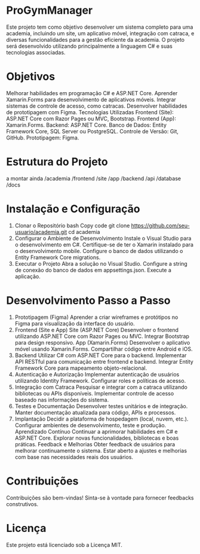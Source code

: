 # ProGymManager
Este projeto tem como objetivo desenvolver um sistema completo para uma academia, incluindo um site, um aplicativo móvel, integração com catraca, e diversas funcionalidades para a gestão eficiente da academia. O projeto será desenvolvido utilizando principalmente a linguagem C# e suas tecnologias associadas.

# Objetivos
Melhorar habilidades em programação C# e ASP.NET Core.
Aprender Xamarin.Forms para desenvolvimento de aplicativos móveis.
Integrar sistemas de controle de acesso, como catracas.
Desenvolver habilidades de prototipagem com Figma.
Tecnologias Utilizadas
Frontend (Site): ASP.NET Core com Razor Pages ou MVC, Bootstrap.
Frontend (App): Xamarin.Forms.
Backend: ASP.NET Core.
Banco de Dados: Entity Framework Core, SQL Server ou PostgreSQL.
Controle de Versão: Git, GitHub.
Prototipagem: Figma.

# Estrutura do Projeto
a montar ainda
/academia
  /frontend
    /site
    /app
  /backend
    /api
    /database
  /docs
  
# Instalação e Configuração
1. Clonar o Repositório
bash
Copy code
git clone https://github.com/seu-usuario/academia.git
cd academia
2. Configurar o Ambiente de Desenvolvimento
Instale o Visual Studio para o desenvolvimento em C#.
Certifique-se de ter o Xamarin instalado para o desenvolvimento mobile.
Configure o banco de dados utilizando o Entity Framework Core migrations.
3. Executar o Projeto
Abra a solução no Visual Studio.
Configure a string de conexão do banco de dados em appsettings.json.
Execute a aplicação.

# Desenvolvimento Passo a Passo
1. Prototipagem (Figma)
Aprender a criar wireframes e protótipos no Figma para visualização da interface do usuário.
2. Frontend (Site e App)
Site (ASP.NET Core)
Desenvolver o frontend utilizando ASP.NET Core com Razor Pages ou MVC.
Integrar Bootstrap para design responsivo.
App (Xamarin.Forms)
Desenvolver o aplicativo móvel usando Xamarin.Forms.
Compartilhar código entre Android e iOS.
3. Backend
Utilizar C# com ASP.NET Core para o backend.
Implementar API RESTful para comunicação entre frontend e backend.
Integrar Entity Framework Core para mapeamento objeto-relacional.
4. Autenticação e Autorização
Implementar autenticação de usuários utilizando Identity Framework.
Configurar roles e políticas de acesso.
5. Integração com Catraca
Pesquisar e integrar com a catraca utilizando bibliotecas ou APIs disponíveis.
Implementar controle de acesso baseado nas informações do sistema.
6. Testes e Documentação
Desenvolver testes unitários e de integração.
Manter documentação atualizada para código, APIs e processos.
7. Implantação
Decidir a plataforma de hospedagem (local, nuvem, etc.).
Configurar ambientes de desenvolvimento, teste e produção.
Aprendizado Contínuo
Continuar a aprimorar habilidades em C# e ASP.NET Core.
Explorar novas funcionalidades, bibliotecas e boas práticas.
Feedback e Melhorias
Obter feedback de usuários para melhorar continuamente o sistema.
Estar aberto a ajustes e melhorias com base nas necessidades reais dos usuários.

# Contribuições
Contribuições são bem-vindas! Sinta-se à vontade para fornecer feedbacks construtivos.

# Licença
Este projeto está licenciado sob a Licença MIT.
